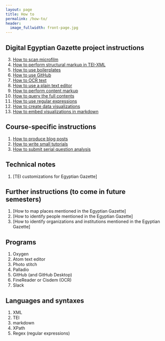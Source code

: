 ```yaml
---
layout: page
title: How to
permalink: /how-to/
header:
  image_fullwidth: front-page.jpg
---
```


## Digital Egyptian Gazette project instructions

3. [How to scan microfilm](microfilm-instructions)
5. [How to perform structural markup in TEI-XML](tei-xml-instructions)
6. [How to use boilerplates](templating-instructions)
2. [How to use GitHub](github-instructions)
4. [How to OCR text](OCR-instructions)
1. [How to use a plain text editor](text-editor-instructions)
7. [How to perform content markup](tagging-people-and-places-instructions)
8. [How to query the full contents](query-instructions)
9. [How to use regular expressions](regular-expression-instructions)
10. [How to create data visualizations](visualization-instructions)
11. [How to embed visualizations in markdown](embed-visualization-instructions)

## Course-specific instructions

1. [How to produce blog posts](blogging-instructions)
2. [How to write small tutorials](tutorials-instructions)
3. [How to submit serial question analysis](serial-question-instructions)

## Technical notes

1. [TEI customizations for Egyptian Gazette]

## Further instructions (to come in future semesters)

1. [How to map places mentioned in the Egyptian Gazette]
2. [How to identify people mentioned in the Egyptian Gazette]
3. [How to identify organizations and institutions mentioned in the Egyptian Gazette]

## Programs

1. Oxygen
2. Atom text editor
3. Photo stitch
4. Palladio
5. GitHub (and GitHub Desktop)
6. FineReader or Cisdem (OCR)
7. Slack

## Languages and syntaxes

1. XML
2. TEI
2. markdown
3. XPath
5. Regex (regular expressions)
